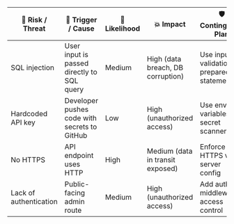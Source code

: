 | 🧨 **Risk / Threat**           | 🔁 **Trigger / Cause**                            | 🎲 **Likelihood** | 💥 **Impact**                            | 🛡️ **Contingency Plan**                            |
|-------------------------------|--------------------------------------------------|------------------|------------------------------------------|----------------------------------------------------|
| SQL injection                 | User input is passed directly to SQL query       | Medium           | High (data breach, DB corruption)        | Use input validation, prepared statements          |
| Hardcoded API key             | Developer pushes code with secrets to GitHub     | Low              | High (unauthorized access)               | Use env variables, secret scanners                 |
| No HTTPS                      | API endpoint uses HTTP                           | High             | Medium (data in transit exposed)         | Enforce HTTPS via server config                    |
| Lack of authentication        | Public-facing admin route                        | Medium           | High (unauthorized access)               | Add auth middleware, access control                |